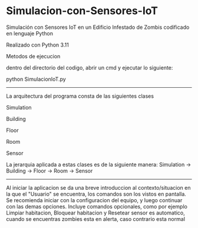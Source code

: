 # Simulacion-con-Sensores-IoT
Simulación con Sensores IoT en un Edificio Infestado de Zombis codificado en lenguaje Python

Realizado con Python 3.11

Metodos de ejecucion

dentro del directorio del codigo, abrir un cmd y ejecutar lo siguiente:

python SimulacionIoT.py

---------------------------------------------------------------------

La arquitectura del programa consta de las siguientes clases

Simulation

Building

Floor

Room

Sensor

La jerarquia aplicada a estas clases es de la siguiente manera: Simulation -> Building -> Floor -> Room -> Sensor

----------------------------------------------------------------------

Al iniciar la aplicacion se da una breve introduccion al contexto/situacion en la que el "Usuario" se encuentra, los comandos son los vistos en pantalla.
Se recomienda iniciar con la configuracion del equipo, y luego continuar con las demas opciones.
Incluye comandos opcionales, como por ejemplo Limpiar habitacion, Bloquear habitacion y Resetear sensor es automatico, cuando se encuentras zombies esta en alerta, caso contrario esta normal

